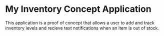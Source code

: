 # My Inventory Concept Application

This application is a proof of concept that allows a user to add and track inventory levels and recieve text notifications when an item is out of stock.
